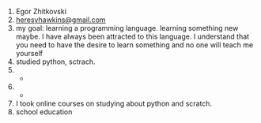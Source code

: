 1. Egor Zhitkovski
2. heresyhawkins@gmail.com
3. my goal: learning a programming language. learning something new maybe. I have always been attracted to this language. I understand that you need to have the desire to learn something and no one will teach me yourself
4. studied python, sctrach.
5. -
6. -
7. I took online courses on studying about python and scratch.
8. school education
